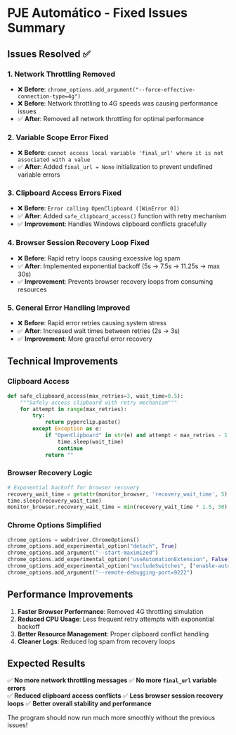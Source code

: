 # PJE Automático - Fixed Issues Summary

## Issues Resolved ✅

### 1. **Network Throttling Removed**
- ❌ **Before**: `chrome_options.add_argument("--force-effective-connection-type=4g")`
- ❌ **Before**: Network throttling to 4G speeds was causing performance issues
- ✅ **After**: Removed all network throttling for optimal performance

### 2. **Variable Scope Error Fixed** 
- ❌ **Before**: `cannot access local variable 'final_url' where it is not associated with a value`
- ✅ **After**: Added `final_url = None` initialization to prevent undefined variable errors

### 3. **Clipboard Access Errors Fixed**
- ❌ **Before**: `Error calling OpenClipboard ([WinError 0])`
- ✅ **After**: Added `safe_clipboard_access()` function with retry mechanism
- ✅ **Improvement**: Handles Windows clipboard conflicts gracefully

### 4. **Browser Session Recovery Loop Fixed**
- ❌ **Before**: Rapid retry loops causing excessive log spam
- ✅ **After**: Implemented exponential backoff (5s → 7.5s → 11.25s → max 30s)
- ✅ **Improvement**: Prevents browser recovery loops from consuming resources

### 5. **General Error Handling Improved**
- ❌ **Before**: Rapid error retries causing system stress
- ✅ **After**: Increased wait times between retries (2s → 3s)
- ✅ **Improvement**: More graceful error recovery

## Technical Improvements

### Clipboard Access
```python
def safe_clipboard_access(max_retries=3, wait_time=0.5):
    """Safely access clipboard with retry mechanism"""
    for attempt in range(max_retries):
        try:
            return pyperclip.paste()
        except Exception as e:
            if "OpenClipboard" in str(e) and attempt < max_retries - 1:
                time.sleep(wait_time)
                continue
            return ""
```

### Browser Recovery Logic
```python
# Exponential backoff for browser recovery
recovery_wait_time = getattr(monitor_browser, 'recovery_wait_time', 5)
time.sleep(recovery_wait_time)
monitor_browser.recovery_wait_time = min(recovery_wait_time * 1.5, 30)  # Max 30 seconds
```

### Chrome Options Simplified
```python
chrome_options = webdriver.ChromeOptions()
chrome_options.add_experimental_option("detach", True)
chrome_options.add_argument("--start-maximized")
chrome_options.add_experimental_option("useAutomationExtension", False)
chrome_options.add_experimental_option("excludeSwitches", ["enable-automation"])
chrome_options.add_argument("--remote-debugging-port=9222")
```

## Performance Improvements

1. **Faster Browser Performance**: Removed 4G throttling simulation
2. **Reduced CPU Usage**: Less frequent retry attempts with exponential backoff
3. **Better Resource Management**: Proper clipboard conflict handling
4. **Cleaner Logs**: Reduced log spam from recovery loops

## Expected Results

✅ **No more network throttling messages**
✅ **No more `final_url` variable errors**  
✅ **Reduced clipboard access conflicts**
✅ **Less browser session recovery loops**
✅ **Better overall stability and performance**

The program should now run much more smoothly without the previous issues!
